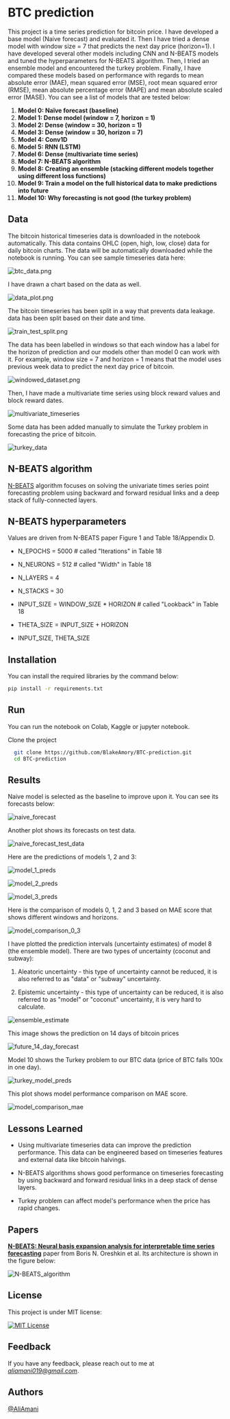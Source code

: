 # BTC prediction

This project is a time series prediction for bitcoin price. I have developed a base model (Naive forecast) and evaluated it. Then I have tried  a dense model with window size = 7 that predicts the next day price (horizon=1). I have developed several other models including CNN and N-BEATS models and tuned the hyperparameters for N-BEATS algorithm. Then, I tried an ensemble model and encountered the turkey problem. Finally, I have compared these models based on performance with regards to mean absolute error (MAE), mean squared error (MSE), root mean squared error (RMSE), mean absolute percentage error (MAPE) and mean absolute scaled error (MASE). You can see a list of models that are tested below:

1. **Model 0: Naïve forecast (baseline)**
2. **Model 1: Dense model (window = 7, horizon = 1)**
3. **Model 2: Dense (window = 30, horizon = 1)**
4. **Model 3: Dense (window = 30, horizon = 7)**
5. **Model 4: Conv1D**
6. **Model 5: RNN (LSTM)**
7. **Model 6: Dense (multivariate time series)**
8. **Model 7: N-BEATS algorithm**
9. **Model 8: Creating an ensemble (stacking different models together using different loss functions)**
10. **Model 9: Train a model on the full historical data to make predictions into future**
11. **Model 10: Why forecasting is not good (the turkey problem)**

## Data

The bitcoin historical timeseries data is downloaded in the notebook automatically. This data contains OHLC (open, high, low, close) data for daily bitcoin charts. The data will be automatically downloaded while the notebook is running. You can see sample timeseries data here:

![btc_data.png](images/btc_data.png)

I have drawn a chart based on the data as well.

![data_plot.png](images/data_plot.png)

The bitcoin timeseries has been split in a way that prevents data leakage. data has been split based on their date and time.

![train_test_split.png](images/train_test_split.png)

The data has been labelled in windows so that each window has a label for the horizon of prediction and our models other than model 0 can work with it. For example, window size = 7 and horizon = 1 means that the model uses previous week data to predict the next day price of bitcoin.

![windowed_dataset.png](images/windowed_dataset.png)

Then, I have made a multivariate time series using block reward values and block reward dates.

![multivariate_timeseries](images/multivariate_timeseries.png)

Some data has been added manually to simulate the Turkey problem in forecasting the price of bitcoin.

![turkey_data](images/turkey_data.png)

## N-BEATS algorithm

[N-BEATS](https://arxiv.org/abs/1905.10437) algorithm focuses on solving the univariate times series point forecasting problem using backward and forward residual links and a deep stack of fully-connected layers.

## N-BEATS hyperparameters

Values are driven from N-BEATS paper Figure 1 and Table 18/Appendix D.

- N_EPOCHS = 5000 # called "Iterations" in Table 18
- N_NEURONS = 512 # called "Width" in Table 18
- N_LAYERS = 4
- N_STACKS = 30

- INPUT_SIZE = WINDOW_SIZE * HORIZON # called "Lookback" in Table 18
- THETA_SIZE = INPUT_SIZE + HORIZON

- INPUT_SIZE, THETA_SIZE

## Installation

You can install the required libraries by the command below:

```bash
pip install -r requirements.txt
```

## Run

You can run the notebook on Colab, Kaggle or jupyter notebook.

Clone the project

```bash
  git clone https://github.com/BlakeAmory/BTC-prediction.git
  cd BTC-prediction
```

## Results

Naive model is selected as the baseline to improve upon it. You can see its forecasts below:

![naive_forecast](images/naive_forecast.png)

Another plot shows its forecasts on test data.

![naive_forecast_test_data](images/naive_forecast_test_data.png)

Here are the predictions of models 1, 2 and 3:

![model_1_preds](images/model_1_preds.png)

![model_2_preds](images/model_2_preds.png)

![model_3_preds](images/model_3_preds.png)

Here is the comparison of models 0, 1, 2 and 3 based on MAE score that shows different windows and horizons.

![model_comparison_0_3](images/model_comparison_0_3.png)

I have plotted the prediction intervals (uncertainty estimates) of model 8 (the ensemble model). There are two types of uncertainty (coconut and subway):

1. Aleatoric uncertainty - this type of uncertainty cannot be reduced, it is also referred to as "data" or "subway" uncertainty.

2. Epistemic uncertainty - this type of uncertainty can be reduced, it is also referred to as "model" or "coconut" uncertainty, it is very hard to calculate.

![ensemble_estimate](images/ensemble_estimate.png)

This image shows the prediction on 14 days of bitcoin prices

![future_14_day_forecast](images/future_14_day_forecast.png)

Model 10 shows the Turkey problem to our BTC data (price of BTC falls 100x in one day).

![turkey_model_preds](images/turkey_model_preds.png)

This plot shows model performance comparison on MAE score.

![model_comparison_mae](images/model_comparison_mae.png)

## Lessons Learned

- Using multivariate timeseries data can improve the prediction performance. This data can be engineered based on timeseries features and external data like bitcoin halvings.

- N-BEATS algorithms shows good performance on timeseries forecasting by using backward and forward residual links in a deep stack of dense layers.

- Turkey problem can affect model's performance when the price has rapid changes.

## Papers

**[N-BEATS: Neural basis expansion analysis for interpretable time series forecasting](https://arxiv.org/abs/1905.10437)** paper from Boris N. Oreshkin et al. Its architecture is shown in the figure below:

![N-BEATS_algorithm](images/N-BEATS_algorithm.png)

## License

This project is under MIT license:

[![MIT License](https://img.shields.io/badge/License-MIT-green.svg)](https://choosealicense.com/licenses/mit/)

## Feedback

If you have any feedback, please reach out to me at *<aliamani019@gmail.com>*.

## Authors

[@AliAmani](https://github.com/MrAliAmani)
